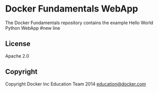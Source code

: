 Docker Fundamentals WebApp
==========================

The Docker Fundamentals repository contains the example Hello World Python WebApp
#new line

## License

Apache 2.0

## Copyright

Copyright Docker Inc Education Team 2014 <education@docker.com>
